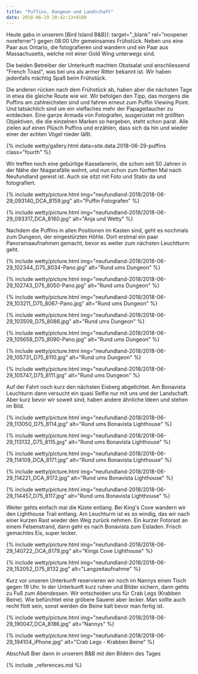 ```yaml
---
title: "Puffins, Dungeon und Landschaft"
date: 2018-06-29 20:42:13+0100
---
```


Heute gabs in unserem [Bird Island B&B]{: target="_blank" rel="noopener noreferrer"} gegen 08:00 Uhr gemeinsames Frühstück. Neben uns eine Paar aus Ontario, die fotografieren und wandern und ein Paar aus Massachusetts, welche mit einer Gold Wing unterwegs sind. 

Die beiden Betreiber der Unterkunft machten Obstsalat und anschliessend "French Toast", was bei uns als armer Ritter bekannt ist. Wir haben jedenfalls mächtig Spaß beim Frühstück.

Die anderen rücken nach dem Frühstück ab, haben aber die nächsten Tage in etwa die gleiche Route wie wir. Wir befolgen den Tipp, das morgens die Puffins am zahlreichsten sind und fahren erneut zum Puffin Viewing Point. Und tatsächlich sind um ein vielfaches mehr der Papageitaucher zu entdecken. Eine ganze Armada von Fotografen, ausgerüstet mit größten Objektiven, die die einzelnen Marken so hergeben, steht schon parat. Alle zielen auf einen Plüsch Puffins und erzählen, dass sich da hin und wieder einer der echten Vögel nieder läßt.

{% include wetty/gallery.html data=site.data.2018-06-29-puffins class="fourth" %}

Wir treffen noch eine gebürtige Kasselanerin, die schon seit 50 Jahren in der Nähe der Niagarafälle wohnt, und nun schon zum fünften Mal nach Neufundland gereist ist. Auch sie sitzt mit Foto und Stativ da und fotografiert.


{% include wetty/picture.html img="neufundland-2018/2018-06-29_093140_DCA_8159.jpg" alt="Puffin Fotografen" %}

{% include wetty/picture.html img="neufundland-2018/2018-06-29_093317_DCA_8160.jpg" alt="Anja und Wetty" %}


Nachdem die Puffins in allen Positionen im Kasten sind, geht es nochmals zum Dungeon, der eingestürzten Höhle. Dort erstmal ein paar Panoramaaufnahmen gemacht, bevor es weiter zum nächsten Leuchtturm geht.


{% include wetty/picture.html img="neufundland-2018/2018-06-29_102344_D75_8034-Pano.jpg" alt="Rund ums Dungeon" %}


{% include wetty/picture.html img="neufundland-2018/2018-06-29_102743_D75_8050-Pano.jpg" alt="Rund ums Dungeon" %}


{% include wetty/picture.html img="neufundland-2018/2018-06-29_103211_D75_8067-Pano.jpg" alt="Rund ums Dungeon" %}


{% include wetty/picture.html img="neufundland-2018/2018-06-29_103509_D75_8086.jpg" alt="Rund ums Dungeon" %}


{% include wetty/picture.html img="neufundland-2018/2018-06-29_105659_D75_8090-Pano.jpg" alt="Rund ums Dungeon" %}


{% include wetty/picture.html img="neufundland-2018/2018-06-29_105731_D75_8110.jpg" alt="Rund ums Dungeon" %}


{% include wetty/picture.html img="neufundland-2018/2018-06-29_105747_D75_8111.jpg" alt="Rund ums Dungeon" %}


Auf der Fahrt noch kurz den nächsten Eisberg abgelichtet. Am Bonavista Leuchturm dann versucht ein quasi Selfie nur mit uns und der Landschaft. Aber kurz bevor wir soweit sind, haben andere ähnliche Ideen und 
stehen im Bild.


{% include wetty/picture.html img="neufundland-2018/2018-06-29_113050_D75_8114.jpg" alt="Rund ums Bonavista Lighthouse" %}


{% include wetty/picture.html img="neufundland-2018/2018-06-29_113132_D75_8115.jpg" alt="Rund ums Bonavista Lighthouse" %}


{% include wetty/picture.html img="neufundland-2018/2018-06-29_114109_DCA_8171.jpg" alt="Rund ums Bonavista Lighthouse" %}


{% include wetty/picture.html img="neufundland-2018/2018-06-29_114221_DCA_8172.jpg" alt="Rund ums Bonavista Lighthouse" %}


{% include wetty/picture.html img="neufundland-2018/2018-06-29_114457_D75_8117.jpg" alt="Rund ums Bonavista Lighthouse" %}



Weiter gehts einfach mal die Küste entlang. Bei King's Cove wandern wir den Lighthouse Trail entlang. Am Leuchturm ist es so windig, das wir nach einer kurzen Rast wieder den Weg zurück nehmen. Ein kurzer Fotorast an einem Felsenstrand, dann geht es nach Bonavista zum Eisladen. Frisch gemachtes Eis, super lecker.


{% include wetty/picture.html img="neufundland-2018/2018-06-29_140722_DCA_8179.jpg" alt="Kings Cove Lighthouse" %}


{% include wetty/picture.html img="neufundland-2018/2018-06-29_152052_D75_8132.jpg" alt="Langzeitaufnahme" %}


Kurz vor unseren Unterkunft reservieren wir noch im Nannys einen Tisch gegen 19 Uhr. In der Unterkunft kurz ruhen und Bilder sichern, dann gehts zu Fuß zum Abendessen. Wir entscheiden uns für Crab Legs (Krabben Beine). Wie befürchtet eine gröbere Sauerei aber lecker. Man sollte auch recht flott sein, sonst werden die Beine kalt bevor man fertig ist.


{% include wetty/picture.html img="neufundland-2018/2018-06-29_190047_DCA_8186.jpg" alt="Nannys" %}


{% include wetty/picture.html img="neufundland-2018/2018-06-29_194104_iPhone.jpg" alt="Crab Legs - Krabben Beine" %}


Abschluß Bier dann in unserem B&B mit den Bildern des Tages 

{% include _references.md %}